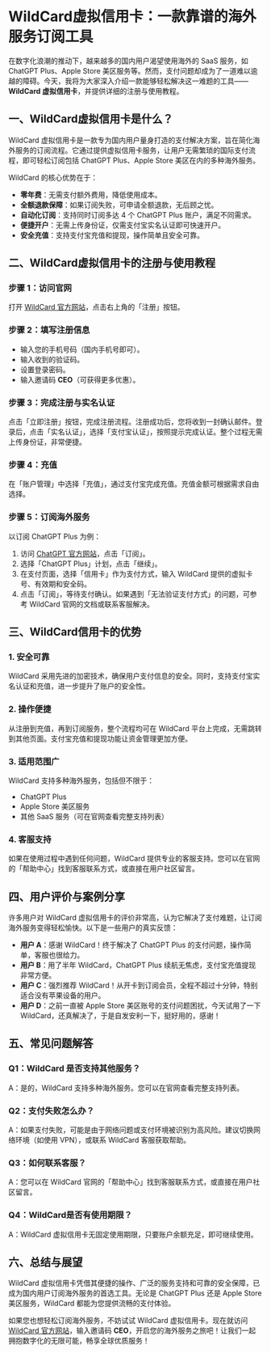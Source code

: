 # WildCard虚拟信用卡：一款靠谱的海外服务订阅工具

在数字化浪潮的推动下，越来越多的国内用户渴望使用海外的 SaaS 服务，如 ChatGPT Plus、Apple Store 美区服务等。然而，支付问题却成为了一道难以逾越的障碍。今天，我将为大家深入介绍一款能够轻松解决这一难题的工具——**WildCard 虚拟信用卡**，并提供详细的注册与使用教程。

## 一、WildCard虚拟信用卡是什么？

WildCard 虚拟信用卡是一款专为国内用户量身打造的支付解决方案，旨在简化海外服务的订阅流程。它通过提供虚拟信用卡服务，让用户无需繁琐的国际支付流程，即可轻松订阅包括 ChatGPT Plus、Apple Store 美区在内的多种海外服务。

WildCard 的核心优势在于：

- **零年费**：无需支付额外费用，降低使用成本。
- **全额退款保障**：如果订阅失败，可申请全额退款，无后顾之忧。
- **自动化订阅**：支持同时订阅多达 4 个 ChatGPT Plus 账户，满足不同需求。
- **便捷开户**：无需上传身份证，仅需支付宝实名认证即可快速开户。
- **安全充值**：支持支付宝充值和提现，操作简单且安全可靠。

## 二、WildCard虚拟信用卡的注册与使用教程

### **步骤 1：访问官网**

打开 [WildCard 官方网站](https://bewildcard.com/i/CEO)，点击右上角的「注册」按钮。

### **步骤 2：填写注册信息**

- 输入您的手机号码（国内手机号即可）。
- 输入收到的验证码。
- 设置登录密码。
- 输入邀请码 **CEO**（可获得更多优惠）。

### **步骤 3：完成注册与实名认证**

点击「立即注册」按钮，完成注册流程。注册成功后，您将收到一封确认邮件。登录后，点击「实名认证」，选择「支付宝认证」，按照提示完成认证。整个过程无需上传身份证，非常便捷。

### **步骤 4：充值**

在「账户管理」中选择「充值」，通过支付宝完成充值。充值金额可根据需求自由选择。

### **步骤 5：订阅海外服务**

以订阅 ChatGPT Plus 为例：

1. 访问 [ChatGPT 官方网站](https://chat.openai.com)，点击「订阅」。
2. 选择「ChatGPT Plus」计划，点击「继续」。
3. 在支付页面，选择「信用卡」作为支付方式，输入 WildCard 提供的虚拟卡号、有效期和安全码。
4. 点击「订阅」，等待支付确认。如果遇到「无法验证支付方式」的问题，可参考 WildCard 官网的文档或联系客服解决。

## 三、WildCard信用卡的优势

### **1. 安全可靠**

WildCard 采用先进的加密技术，确保用户支付信息的安全。同时，支持支付宝实名认证和充值，进一步提升了账户的安全性。

### **2. 操作便捷**

从注册到充值，再到订阅服务，整个流程均可在 WildCard 平台上完成，无需跳转到其他页面。支付宝充值和提现功能让资金管理更加方便。

### **3. 适用范围广**

WildCard 支持多种海外服务，包括但不限于：

- ChatGPT Plus
- Apple Store 美区服务
- 其他 SaaS 服务（可在官网查看完整支持列表）

### **4. 客服支持**

如果在使用过程中遇到任何问题，WildCard 提供专业的客服支持。您可以在官网的「帮助中心」找到客服联系方式，或直接在用户社区留言。

## 四、用户评价与案例分享

许多用户对 WildCard 虚拟信用卡的评价非常高，认为它解决了支付难题，让订阅海外服务变得轻松愉快。以下是一些用户的真实反馈：

- **用户 A**：感谢 WildCard！终于解决了 ChatGPT Plus 的支付问题，操作简单，客服也很给力。
- **用户 B**：用了半年 WildCard，ChatGPT Plus 续航无焦虑，支付宝充值提现非常方便。
- **用户 C**：强烈推荐 WildCard！从开卡到订阅会员，全程不超过十分钟，特别适合没有苹果设备的用户。
- **用户 D**：之前一直被 Apple Store 美区账号的支付问题困扰，今天试用了一下 WildCard，还真解决了，于是自发安利一下，挺好用的，感谢！

## 五、常见问题解答

### **Q1：WildCard 是否支持其他服务？**

A：是的，WildCard 支持多种海外服务。您可以在官网查看完整支持列表。

### **Q2：支付失败怎么办？**

A：如果支付失败，可能是由于网络问题或支付环境被识别为高风险。建议切换网络环境（如使用 VPN），或联系 WildCard 客服获取帮助。

### **Q3：如何联系客服？**

A：您可以在 WildCard 官网的「帮助中心」找到客服联系方式，或直接在用户社区留言。

### **Q4：WildCard是否有使用期限？**

A：WildCard 虚拟信用卡无固定使用期限，只要账户余额充足，即可继续使用。

## 六、总结与展望

WildCard 虚拟信用卡凭借其便捷的操作、广泛的服务支持和可靠的安全保障，已成为国内用户订阅海外服务的首选工具。无论是 ChatGPT Plus 还是 Apple Store 美区服务，WildCard 都能为您提供流畅的支付体验。

如果您也想轻松订阅海外服务，不妨试试 WildCard 虚拟信用卡。现在就访问 [WildCard 官方网站](https://bewildcard.com/i/CEO)，输入邀请码 **CEO**，开启您的海外服务之旅吧！让我们一起拥抱数字化的无限可能，畅享全球优质服务！
